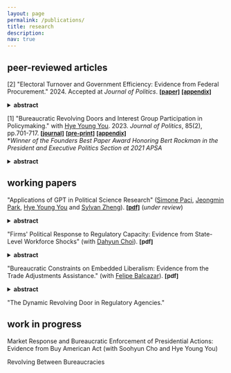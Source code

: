 ```yaml
---
layout: page
permalink: /publications/
title: research
description:   
nav: true
---
```


## peer-reviewed articles

[2] "Electoral Turnover and Government Efficiency: Evidence from Federal Procurement." 2024. Accepted at _Journal of Politics_. **<a href='https://kyuwon-lee.github.io/research/jop_revision.pdf'><font size="2"> [paper]</font></a>**   **<a href='https://kyuwon-lee.github.io/research/appendix_v20.pdf'><font size="2"> [appendix]</font></a>** 
<details><summary><b>abstract</b></summary>
      The president's dominant influence on administrative policymaking has sparked public concerns about resulting inefficiencies at federal agencies. I examine how the possibility of future electoral turnover can limit agencies' engagement in presidential favoritism, focusing on policy areas where Congress can use informal means to constrain agencies' actions under the separation of powers system. In those areas, forward-looking agencies might alter their behavior to accommodate future constraints from the opposition Congress, even given substantial presidential influence. I evaluate these incentives using federal contract data in the United States. I find that as the probability of congressional turnover increases, federal agencies under unified government are more likely to award lower-cost contracts through competitive bidding in the expectation that the future Congress might compel agencies to abandon non-competitive contracts given to firms politically connected to the president. My findings challenge the dominant perspective that electoral turnover necessarily degrades bureaucratic performance.
</details>
<p/>


[1] "Bureaucratic Revolving Doors and Interest Group Participation in Policymaking." with <a href='https://hyeyoungyou.com'>Hye Young You</a>. 2023. _Journal of Politics_, 85(2), pp.701-717. **<a href='https://www.journals.uchicago.edu/doi/10.1086/722340'><font size="2"> [journal]</font></a>**   **<a href='https://kyuwon-lee.github.io/research/jop_manuscript.pdf'><font size="2"> [pre-print]</font></a>**   **<a href='https://kyuwon-lee.github.io/research/online_appendix.pdf'><font size="2"> [appendix]</font></a>**  
*_Winner of the Founders Best Paper Award Honoring Bert Rockman in the President and Executive Politics Section at 2021 APSA_
<details>
      <summary><b>abstract</b></summary>
      There is growing concern about the movement of individuals from private sectors to bureaucracies, yet it is unclear how bureaucratic revolving doors affect connected firms’ political participation. We argue that when connected individuals enter government, connected firms reduce their proactive forms of participation because their connected bureaucrats possess firm-specific technical and legal knowledge to help them achieve their policy objectives. We test our intuition by constructing a novel data set on career trajectories of bureaucrats in the Office of the US Trade Representative (USTR) and firms that are connected to USTR’s revolving-door bureaucrats. Empirical results show that firms with connections to USTR bureaucrats decrease their lobbying spending and participation on advisory committees under the USTR. The decrease in political participation is stronger when connected bureaucrats are more influential in policy production. Our findings suggest that decreases in interest groups’ political activities might not imply that their influence on policy making is diminished.
</details>    
<p/>
      
## working papers 
"Applications of GPT in Political Science Research" (<a href='https://www.simonepaci.com'>Simone Paci</a>, <a href='https://sites.google.com/princeton.edu/jmpark/home'>Jeongmin Park</a>, <a href='https://hyeyoungyou.com'>Hye Young You</a> and <a href='https://sylvan.fish/about/'>Sylvan Zheng</a>).  **<a href='https://kyuwon-lee.github.io/research/gpt_polisci.pdf'><font size="2"> [pdf]</font></a>** (_under review_)
<details>
      <summary><b>abstract</b></summary>
      This paper explores the transformative role of GPT in political science research, demonstrating its potential to streamline data collection and analysis processes. By automating the extraction of information from diverse data sources—such as historical documents, meeting minutes, news articles, and unstructured digital content—GPT significantly reduces the time and financial resources traditionally required for data management. We explore how GPT’s capabilities complement the work of human research assistants, combining automated efficiency with human oversight to enhance both the reliability and depth of research outputs. The integration of GPT not only makes comprehensive data collection and analysis accessible to researchers with limited resources, it also enhances the overall efficiency and scope of research in political science. This article underscores the increasing importance of artificial intelligence tools in advancing empirical research within the field.
</details>    
<p/>


"Firms' Political Response to Regulatory Capacity: Evidence from State-Level Workforce Shocks" (with <a href='https://dahyunc.github.io'>Dahyun Choi</a>).  **<font size="2"> [pdf]</font>**
<details>
      <summary><b>abstract</b></summary>
      Will be added soon!
</details>    
<p/>

    
"Bureaucratic Constraints on Embedded Liberalism: Evidence from the Trade Adjustments Assistance." (with <a href='https://cfbalcazar.github.io'>Felipe Balcazar</a>).  **<font size="2"> [pdf]</font>**
<details>
      <summary><b>abstract</b></summary>
      Scholars have long claimed that international integration can be sustained by providing sufficient economic compensation to workers adversely affected by it. We argue that the success of this social contract—Embedded Liberalism—also depends on the bureaucracies in charge of delivering the compensation. Bureaucratic delays in delivering compensation might erode citizens' beliefs in the government's capacity to uphold the social contract, leading them to reduce their support for globalization. We test our theory on the Trade Adjustment Assistance (TAA) program in the United States. By exploiting the quasi-random assignment of TAA petitions to individual bureaucrats, we estimate the causal effect of being assigned to bureaucrats with idiosyncratic propensities for prompt petition processing on the attitudes of over 200,000 voters from 2006 to 2016. Empirical results support our theory and additionally indicate that labor unions play a crucial role in informing voters about TAA bureaucrats' performance. We demonstrate that bureaucracies could be key to understanding the backlash against globalization.
</details>  
<p/>    
    
"The Dynamic Revolving Door in Regulatory Agencies."     

## work in progress
Market Response and Bureaucratic Enforcement of Presidential Actions: Evidence from Buy American Act (with Soohyun Cho and Hye Young You)

Revolving Between Bureaucracies
